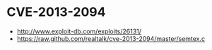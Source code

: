 # CVE-2013-2094

 * http://www.exploit-db.com/exploits/26131/
 * https://raw.github.com/realtalk/cve-2013-2094/master/semtex.c
